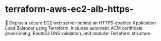 # terraform-aws-ec2-alb-https-
🚀 Deploy a secure EC2 web server behind an HTTPS-enabled Application Load Balancer using Terraform. Includes automatic ACM certificate provisioning, Route53 DNS validation, and modular Terraform structure.
